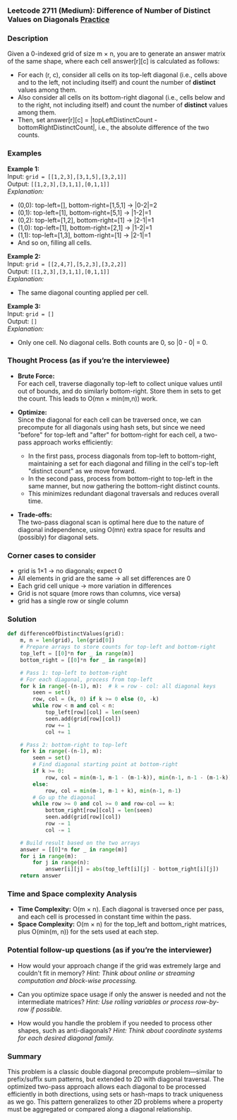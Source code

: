 ### Leetcode 2711 (Medium): Difference of Number of Distinct Values on Diagonals [Practice](https://leetcode.com/problems/difference-of-number-of-distinct-values-on-diagonals)

### Description  
Given a 0-indexed grid of size m × n, you are to generate an answer matrix of the same shape, where each cell answer[r][c] is calculated as follows:
- For each (r, c), consider all cells on its top-left diagonal (i.e., cells above and to the left, not including itself) and count the number of **distinct** values among them.
- Also consider all cells on its bottom-right diagonal (i.e., cells below and to the right, not including itself) and count the number of **distinct** values among them.
- Then, set answer[r][c] = |topLeftDistinctCount - bottomRightDistinctCount|, i.e., the absolute difference of the two counts.

### Examples  

**Example 1:**  
Input: `grid = [[1,2,3],[3,1,5],[3,2,1]]`  
Output: `[[1,2,3],[3,1,1],[0,1,1]]`  
*Explanation:*

- (0,0): top-left=[], bottom-right=[1,5,1] → |0-2|=2
- (0,1): top-left=[1], bottom-right=[5,1] → |1-2|=1
- (0,2): top-left=[1,2], bottom-right=[1] → |2-1|=1
- (1,0): top-left=[1], bottom-right=[2,1] → |1-2|=1
- (1,1): top-left=[1,3], bottom-right=[1] → |2-1|=1
- And so on, filling all cells.

**Example 2:**  
Input: `grid = [[2,4,7],[5,2,3],[3,2,2]]`  
Output: `[[1,2,3],[3,1,1],[0,1,1]]`  
*Explanation:*
- The same diagonal counting applied per cell.

**Example 3:**  
Input: `grid = []`  
Output: `[]`  
*Explanation:*
- Only one cell. No diagonal cells. Both counts are 0, so |0 - 0| = 0.

### Thought Process (as if you’re the interviewee)  

- **Brute Force:**  
  For each cell, traverse diagonally top-left to collect unique values until out of bounds, and do similarly bottom-right. Store them in sets to get the count. This leads to O(mn × min(m,n)) work.

- **Optimize:**  
  Since the diagonal for each cell can be traversed once, we can precompute for all diagonals using hash sets, but since we need "before" for top-left and "after" for bottom-right for each cell, a two-pass approach works efficiently:
    - In the first pass, process diagonals from top-left to bottom-right, maintaining a set for each diagonal and filling in the cell's top-left "distinct count" as we move forward.
    - In the second pass, process from bottom-right to top-left in the same manner, but now gathering the bottom-right distinct counts.
    - This minimizes redundant diagonal traversals and reduces overall time.

- **Trade-offs:**  
  The two-pass diagonal scan is optimal here due to the nature of diagonal independence, using O(mn) extra space for results and (possibly) for diagonal sets.

### Corner cases to consider  
- grid is 1×1 → no diagonals; expect 0
- All elements in grid are the same → all set differences are 0
- Each grid cell unique → more variation in differences
- Grid is not square (more rows than columns, vice versa)
- grid has a single row or single column

### Solution

```python
def differenceOfDistinctValues(grid):
    m, n = len(grid), len(grid[0])
    # Prepare arrays to store counts for top-left and bottom-right
    top_left = [[0]*n for _ in range(m)]
    bottom_right = [[0]*n for _ in range(m)]

    # Pass 1: top-left to bottom-right
    # For each diagonal, process from top-left
    for k in range(-(n-1), m):  # k = row - col: all diagonal keys
        seen = set()
        row, col = (k, 0) if k >= 0 else (0, -k)
        while row < m and col < n:
            top_left[row][col] = len(seen)
            seen.add(grid[row][col])
            row += 1
            col += 1

    # Pass 2: bottom-right to top-left
    for k in range(-(n-1), m):
        seen = set()
        # Find diagonal starting point at bottom-right
        if k >= 0:
            row, col = min(m-1, m-1 - (m-1-k)), min(n-1, n-1 - (m-1-k))
        else:
            row, col = min(m-1, m-1 + k), min(n-1, n-1)
        # Go up the diagonal
        while row >= 0 and col >= 0 and row-col == k:
            bottom_right[row][col] = len(seen)
            seen.add(grid[row][col])
            row -= 1
            col -= 1

    # Build result based on the two arrays
    answer = [[0]*n for _ in range(m)]
    for i in range(m):
        for j in range(n):
            answer[i][j] = abs(top_left[i][j] - bottom_right[i][j])
    return answer
```

### Time and Space complexity Analysis  

- **Time Complexity:** O(m × n). Each diagonal is traversed once per pass, and each cell is processed in constant time within the pass.
- **Space Complexity:** O(m × n) for the top_left and bottom_right matrices, plus O(min(m, n)) for the sets used at each step.

### Potential follow-up questions (as if you’re the interviewer)  

- How would your approach change if the grid was extremely large and couldn't fit in memory?
  *Hint: Think about online or streaming computation and block-wise processing.*

- Can you optimize space usage if only the answer is needed and not the intermediate matrices?
  *Hint: Use rolling variables or process row-by-row if possible.*

- How would you handle the problem if you needed to process other shapes, such as anti-diagonals?
  *Hint: Think about coordinate systems for each desired diagonal family.*

### Summary
This problem is a classic double diagonal precompute problem—similar to prefix/suffix sum patterns, but extended to 2D with diagonal traversal. The optimized two-pass approach allows each diagonal to be processed efficiently in both directions, using sets or hash-maps to track uniqueness as we go. This pattern generalizes to other 2D problems where a property must be aggregated or compared along a diagonal relationship.